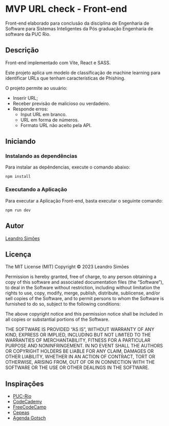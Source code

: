 # MVP URL check - Front-end

Front-end elaborado para conclusão da disciplina de Engenharia de Software para Sistemas Inteligentes da Pós graduação Engenharia de software da PUC Rio.

## Descrição

Front-end implementado com Vite, React e SASS.

Este projeto aplica um modelo de classificação de machine learning para identificar URLs que tenham características de Phishing.

O projeto permite ao usuário:

- Inserir URL;
- Receber previsão de malicioso ou verdadeiro.
- Responde erros:
    - Input URL em branco.
    - URL em forma de números.
    - Formato URL não aceito pela API.

## Iniciando

### Instalando as dependências

Para instalar as depêndencias, execute o comando abaixo:

`npm install`

### Executando a Aplicação

Para executar a Aplicação Front-end, basta executar o seguinte comando:

`npm run dev`

## Autor
 
[Leandro Simões](https://github.com/Leandr0SmS)

## Licença

The MIT License (MIT)
Copyright © 2023 Leandro Simões

Permission is hereby granted, free of charge, to any person obtaining a copy of this software and associated documentation files (the “Software”), to deal in the Software without restriction, including without limitation the rights to use, copy, modify, merge, publish, distribute, sublicense, and/or sell copies of the Software, and to permit persons to whom the Software is furnished to do so, subject to the following conditions:

The above copyright notice and this permission notice shall be included in all copies or substantial portions of the Software.

THE SOFTWARE IS PROVIDED “AS IS”, WITHOUT WARRANTY OF ANY KIND, EXPRESS OR IMPLIED, INCLUDING BUT NOT LIMITED TO THE WARRANTIES OF MERCHANTABILITY, FITNESS FOR A PARTICULAR PURPOSE AND NONINFRINGEMENT. IN NO EVENT SHALL THE AUTHORS OR COPYRIGHT HOLDERS BE LIABLE FOR ANY CLAIM, DAMAGES OR OTHER LIABILITY, WHETHER IN AN ACTION OF CONTRACT, TORT OR OTHERWISE, ARISING FROM, OUT OF OR IN CONNECTION WITH THE SOFTWARE OR THE USE OR OTHER DEALINGS IN THE SOFTWARE.

## Inspirações

* [PUC-Rio](https://www.puc-rio.br/index.html)
* [CodeCademy](https://www.codecademy.com/)
* [FreeCodeCamp](https://www.freecodecamp.org/learn/)
* [Cepeas](https://www.cepeas.org/)
* [Agenda Gotsch](https://agendagotsch.com/)

